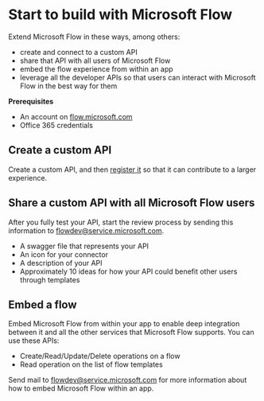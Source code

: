 <properties
    pageTitle="Start to build | Microsoft Flow"
    description="Create a custom API, share it, embed a flow, and do much more."
    services=""
    suite="flow"
    documentationCenter="na"
    authors="bbarath"
    manager="erikre"
    editor=""
    tags=""
 />
<tags
    ms.service="flow"
    ms.devlang="na"
    ms.topic="article"
    ms.tgt_pltfrm="na"
    ms.workload="na"
   ms.date="04/19/2016"
    ms.author="barathb"/>

# Start to build with Microsoft Flow #
Extend Microsoft Flow in these ways, among others:

- create and connect to a custom API
- share that API with all users of Microsoft Flow
- embed the flow experience from within an app
- leverage all the developer APIs so that users can interact with Microsoft Flow in the best way for them

**Prerequisites**

- An account on [flow.microsoft.com](https://flow.microsoft.com)
- Office 365 credentials

## Create a custom API ##
Create a custom API, and then [register it](https://powerapps.microsoft.com/tutorials/register-custom-api/) so that it can contribute to a larger experience.

## Share a custom API with all Microsoft Flow users ##
After you fully test your API, start the review process by sending this information to flowdev@service.microsoft.com.

- A swagger file that represents your API
- An icon for your connector
- A description of your API
- Approximately 10 ideas for how your API could benefit other users through templates

## Embed a flow ##
Embed Microsoft Flow from within your app to enable deep integration between it and all the other services that Microsoft Flow supports. You can use these APIs:

- Create/Read/Update/Delete operations on a flow
- Read operation on the list of flow templates

Send mail to flowdev@service.microsoft.com for more information about how to embed Microsoft Flow within an app.
